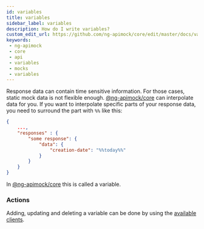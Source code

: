 ```yaml
---
id: variables
title: variables
sidebar_label: variables
description: How do I write variables?
custom_edit_url: https://github.com/ng-apimock/core/edit/master/docs/variables.md
keywords:
 - ng-apimock
 - core
 - api
 - variables
 - mocks
 - variables
---
```

Response data can contain time sensitive information. For those cases, static mock data is not flexible enough. 
[@ng-apimock/core](https://github.com/ng-apimock/core) can interpolate data for you. If you want to interpolate specific parts of your response data, you need to surround the part with `%%` like this:

```json
{
    ...,
    "responses" : {
        "some response": {
            "data": {
                "creation-date": "%%today%%"
            }
        }
    }
}
```
In [@ng-apimock/core](https://github.com/ng-apimock/core) this is called a variable. 


### Actions
Adding, updating and deleting a variable can be done by using the [available clients](plugins).
